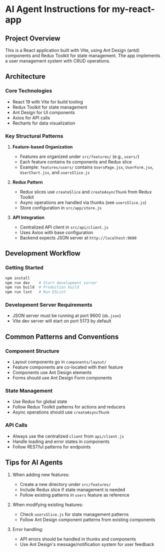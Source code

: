 # AI Agent Instructions for my-react-app

## Project Overview
This is a React application built with Vite, using Ant Design (antd) components and Redux Toolkit for state management. The app implements a user management system with CRUD operations.

## Architecture

### Core Technologies
- React 19 with Vite for build tooling
- Redux Toolkit for state management
- Ant Design for UI components
- Axios for API calls
- Recharts for data visualization

### Key Structural Patterns
1. **Feature-based Organization**
   - Features are organized under `src/features/` (e.g., `users/`)
   - Each feature contains its components and Redux slice
   - Example: `features/users/` contains `UsersPage.jsx`, `UserForm.jsx`, `UserChart.jsx`, and `usersSlice.js`

2. **Redux Pattern**
   - Redux slices use `createSlice` and `createAsyncThunk` from Redux Toolkit
   - Async operations are handled via thunks (see `usersSlice.js`)
   - Store configuration in `src/app/store.js`

3. **API Integration**
   - Centralized API client in `src/api/client.js`
   - Uses Axios with base configuration
   - Backend expects JSON server at `http://localhost:9600`

## Development Workflow

### Getting Started
```bash
npm install
npm run dev    # Start development server
npm run build  # Production build
npm run lint   # Run ESLint
```

### Development Server Requirements
- JSON server must be running at port 9600 (`db.json`)
- Vite dev server will start on port 5173 by default

## Common Patterns and Conventions

### Component Structure
- Layout components go in `components/layout/`
- Feature components are co-located with their feature
- Components use Ant Design elements
- Forms should use Ant Design Form components

### State Management
- Use Redux for global state
- Follow Redux Toolkit patterns for actions and reducers
- Async operations should use `createAsyncThunk`

### API Calls
- Always use the centralized `client` from `api/client.js`
- Handle loading and error states in components
- Follow RESTful patterns for endpoints

## Tips for AI Agents
1. When adding new features:
   - Create a new directory under `src/features/`
   - Include Redux slice if state management is needed
   - Follow existing patterns in `users` feature as reference

2. When modifying existing features:
   - Check `usersSlice.js` for state management patterns
   - Follow Ant Design component patterns from existing components

3. Error handling:
   - API errors should be handled in thunks and components
   - Use Ant Design's message/notification system for user feedback